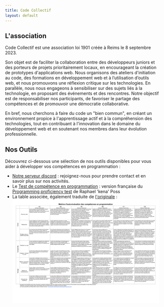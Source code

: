 ```yaml
---
title: Code Collectif
layout: default
---
```


<section markdown="1">

## L'association

Code Collectif est une association loi 1901 créée à Reims le 8 septembre 2023.

Son objet est de faciliter la collaboration entre des développeurs juniors et des porteurs de projets prioritairement locaux, en encourageant la création de prototypes d'applications web.
Nous organisons des ateliers d'initiation au code, des formations en développement web et à l’utilisation d’outils web, et nous promouvons une réflexion critique sur les technologies.
En parallèle, nous nous engageons à sensibiliser sur des sujets liés à la technologie, en proposant des événements et des rencontres.
Notre objectif est de responsabiliser nos participants, de favoriser le partage des compétences et de promouvoir une démocratie collaborative.

En bref, nous cherchons à faire du code un "bien commun", en créant un environnement propice à l'apprentissage actif et à la compréhension des technologies, tout en contribuant à l'innovation dans le domaine du développement web et en soutenant nos membres dans leur évolution professionnelle.

</section>

<section markdown="1">

## Nos Outils

Découvrez ci-dessous une sélection de nos outils disponibles pour vous aider
à développer vos compétences en programmation :

- [Notre serveur discord](https://discord.gg/EJTsyuFwzj) : rejoignez-nous pour prendre contact et en savoir plus sur nos activités.
- Le [Test de compétence en programmation](/programming-levels/test) : version française du [Programming proficiency test](https://dr-knz.net/programming-levels/test) de Raphael 'kena' Poss
- La table associée, également traduite de [l'originale](https://dr-knz.net/programming-levels.html) :
  [<img
    src="/assets/prog-skill-matrix-vf.png"
    alt="Matrice d’auto-évaluation des compétences en programmation"
    loading="lazy"
  />](/assets/prog-skill-matrix-vf.pdf)

</section>
